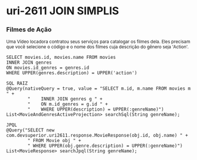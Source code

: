 # uri-2611 JOIN SIMPLIS
### Filmes de Ação
<sub>Uma Vídeo locadora contratou seus serviços para catalogar os filmes dela. Eles precisam que você selecione o código e o nome dos filmes cuja descrição do gênero seja 'Action'.</sub>
```
SELECT movies.id, movies.name FROM movies
INNER JOIN genres
ON movies.id_genres = genres.id
WHERE UPPER(genres.description) = UPPER('action')

SQL RAIZ
@Query(nativeQuery = true, value = "SELECT m.id, m.name FROM movies m " +
        "    INNER JOIN genres g " +
        "    ON m.id_genres = g.id " +
        "    WHERE UPPER(description) = UPPER(:genreName)")
List<MovieAndGenresActiveProjection> searchSql(String genreName);

JPQL
@Query("SELECT new com.devsuperior.uri2611.response.MovieResponse(obj.id, obj.name) " +
        " FROM Movie obj " +
        " WHERE UPPER(obj.genre.description) = UPPER(:genreName)")
List<MovieResponse> searchJpql(String genreName);
```
